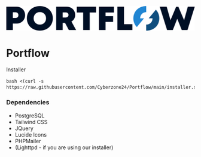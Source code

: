 ![Logo of the project](https://raw.githubusercontent.com/Cyberzone24/Portflow/main/includes/img/portflow.png)
# Portflow

Installer
```shell
bash <(curl -s https://raw.githubusercontent.com/Cyberzone24/Portflow/main/installer.sh)
```
### Dependencies
- PostgreSQL
- Tailwind CSS
- JQuery
- Lucide Icons
- PHPMailer
- (Lighttpd - if you are using our installer)
